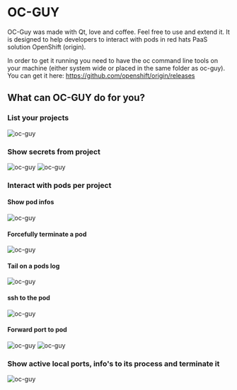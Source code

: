 # OC-GUY
OC-Guy was made with Qt, love and coffee. Feel free to use and extend it.
It is designed to help developers to interact with pods in red hats PaaS solution OpenShift (origin).

In order to get it running you need to have the oc command line tools on your machine (either system wide or placed in the same folder as oc-guy).
You can get it here: https://github.com/openshift/origin/releases

## What can OC-GUY do for you?

### List your projects
![oc-guy](/pics/guy.PNG "Damn awesome oc-guy")
### Show secrets from project
![oc-guy](/pics/secrets.PNG "Damn awesome oc-guy")
![oc-guy](/pics/secrets-json.PNG "Damn awesome oc-guy")
### Interact with pods per project
#### Show pod infos
![oc-guy](/pics/info.PNG "Damn awesome oc-guy")
#### Forcefully terminate a pod
![oc-guy](/pics/force-terminate.PNG "Damn awesome oc-guy")
#### Tail on a pods log
![oc-guy](/pics/tail-log.PNG "Damn awesome oc-guy")
#### ssh to the pod  
![oc-guy](/pics/ssh.PNG "Damn awesome oc-guy")
#### Forward port to pod
![oc-guy](/pics/forward.PNG "Damn awesome oc-guy")
![oc-guy](/pics/forwarding-log.PNG "Damn awesome oc-guy")
### Show active local ports, info's to its process and terminate it 
![oc-guy](/pics/active-ports.PNG "Damn awesome oc-guy")
